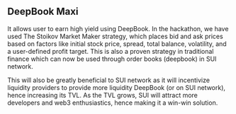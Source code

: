 ## DeepBook Maxi

It allows user to earn high yield using DeepBook. In the hackathon, we have used The Stoikov Market Maker strategy, which places bid and ask prices based on factors like initial stock price, spread, total balance, volatility, and a user-defined profit target. This is also a proven strategy in traditional finance which can now be used through order books (deepbook) in SUI network.

This will also be greatly beneficial to SUI network as it will incentivize liquidity providers to provide more liquidity DeepBook (or on SUI network), hence increasing its TVL. As the TVL grows, SUI will attract more developers and web3 enthusiastics, hence making it a win-win solution.